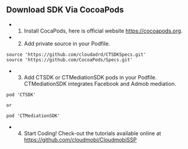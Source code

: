 ## Download SDK Via CocoaPods
* 1. Install CocaPods, here is official website https://cocoapods.org. 
* 2. Add private source in your Podfile.
```
source 'https://github.com/cloudadrd/CTSDKSpecs.git'
source 'https://github.com/CocoaPods/Specs.git'
```
* 3. Add CTSDK or CTMediationSDK pods in your Podfile. CTMediationSDK integrates Facebook and Admob mediation.
```
pod 'CTSDK'

or

pod 'CTMediationSDK'
```
* 4. Start Coding! Check-out the tutorials available online at https://github.com/cloudmobi/CloudmobiSSP
